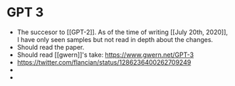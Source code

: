 # GPT 3
- The succesor to [[GPT-2]]. As of the time of writing [[July 20th, 2020]], I have only seen samples but not read in depth about the changes.
- Should read the paper.
- Should read [[gwern]]'s take: https://www.gwern.net/GPT-3
- https://twitter.com/flancian/status/1286236400262709249
- 
- 
